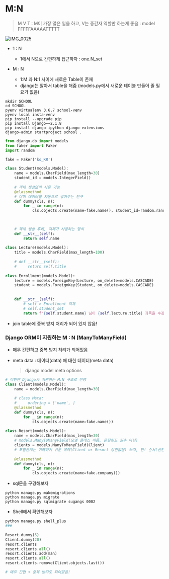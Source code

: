 # M:N

> M V T : M이 가장 많은 일을 하고, V는 중간자 역할만 하는게 좋음 : model FFFFFAAAAATTTTT    

![IMG_0025](C:\Users\student\note\Django\IMG_0025.PNG)

- 1 : N

  - 1에서 N으로 간편하게 접근하자 : one.N_set

- M : N

  - 1:M 과 N:1 사이에 새로운 Table이 존재
  - django는 알아서 table을 해줌 (models.py에서 새로운 테이블 만들어 줄 필요가 없음)

  

```
mkdir SCHOOL
cd SCHOOL
pyenv virtualenv 3.6.7 school-venv
pyenv local insta-venv
pip install --upgrade pip
pip install Django==2.1.8
pip install django ipython django-extensions
django-admin startproject school .
```

```python
from django.db import models
from faker import Faker
import random

fake = Faker('ko_KR')

class Student(models.Model):
    name = models.CharField(max_length=30)
    student_id = models.IntegerField()
    
    # 객체 생성없이 사용 가능
    @classmethod
    # 더미 데이터를 자동으로 넣어주는 친구
    def dummy(cls, n):
        for _ in range(n):
            cls.objects.create(name=fake.name(), student_id=random.randint(2000, 2020))

    
    
    # 객체 생성 후에, 객체가 사용하는 형식
    def __str__(self):
        return self.name
    
class Lecture(models.Model):
    title = models.CharField(max_length=100)
    
    # def __str__(self):
    #     return self.title
    
class Enrollment(models.Model):
    lecture = models.ForeignKey(Lecture, on_delete=models.CASCADE)
    student = models.ForeignKey(Student, on_delete=models.CASCADE)
    
    
    def __str__(self):
        # self > Enrollment 객체
        # self.student_set
        return f"{self.student.name} 님이 {self.lecture.title} 과목을 수강하였습니다."
```

- join table에 중복 방지 처리가 되어 있지 않음!



### Django ORM이 지원하는 M : N (ManyToManyField)

- 매우 간편하고 중복 방지 처리가 되어있음

- meta data : 데이터(data) 에 대한 데이터(meta data)

  > django model meta options

```python
# 이번엔 Django가 지원하는 M:N 구조로 진행
class Client(models.Model):
    name = models.CharField(max_length=30)
    
    # class Meta:
    #     ordering = ['name', ]
    @classmethod
    def dummy(cls, n):
        for _ in range(n):
            cls.objects.create(name=fake.name())
        
class Resort(models.Model):
    name = models.CharField(max_length=30)
    # models.ManyToManyField(모델 클래스 이름, 온딜릿도 필수 아님)
    clients = models.ManyToManyField(Client)
    # 포함관계는 이해하기 쉬운 쪽에(Client or Resort 상관없음) 쓰자, 단! 순서(선언) 중요 (문법)
    
    @classmethod
    def dummy(cls, n):
        for _ in range(n):
            cls.objects.create(name=fake.company())
```

- sql문을 구경해보자

```
python manage.py makemigrations
python manage.py migrate
python manage.py sqlmigrate sugangs 0002
```

- Shell에서 확인해보자

```python
python manage.py shell_plus
###

Resort.dummy(5)
Client.dummy(20) 
resort.clients
resort.clients.all()
resort.clients.add(man)
resort.clients.all()
resort.clients.remove(Client.objects.last())

# 매우 간편 + 중복 방지도 되어있음!
```

